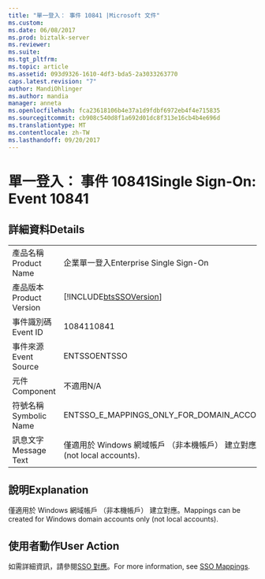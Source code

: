 ```yaml
---
title: "單一登入： 事件 10841 |Microsoft 文件"
ms.custom: 
ms.date: 06/08/2017
ms.prod: biztalk-server
ms.reviewer: 
ms.suite: 
ms.tgt_pltfrm: 
ms.topic: article
ms.assetid: 093d9326-1610-4df3-bda5-2a3033263770
caps.latest.revision: "7"
author: MandiOhlinger
ms.author: mandia
manager: anneta
ms.openlocfilehash: fca23618106b4e37a1d9fdbf6972eb4f4e715835
ms.sourcegitcommit: cb908c540d8f1a692d01dc8f313e16cb4b4e696d
ms.translationtype: MT
ms.contentlocale: zh-TW
ms.lasthandoff: 09/20/2017
---
```

# <a name="single-sign-on-event-10841"></a><span data-ttu-id="293e2-102">單一登入： 事件 10841</span><span class="sxs-lookup"><span data-stu-id="293e2-102">Single Sign-On: Event 10841</span></span>
## <a name="details"></a><span data-ttu-id="293e2-103">詳細資料</span><span class="sxs-lookup"><span data-stu-id="293e2-103">Details</span></span>  
  
|||  
|-|-|  
|<span data-ttu-id="293e2-104">產品名稱</span><span class="sxs-lookup"><span data-stu-id="293e2-104">Product Name</span></span>|<span data-ttu-id="293e2-105">企業單一登入</span><span class="sxs-lookup"><span data-stu-id="293e2-105">Enterprise Single Sign-On</span></span>|  
|<span data-ttu-id="293e2-106">產品版本</span><span class="sxs-lookup"><span data-stu-id="293e2-106">Product Version</span></span>|[!INCLUDE[btsSSOVersion](../includes/btsssoversion-md.md)]|  
|<span data-ttu-id="293e2-107">事件識別碼</span><span class="sxs-lookup"><span data-stu-id="293e2-107">Event ID</span></span>|<span data-ttu-id="293e2-108">10841</span><span class="sxs-lookup"><span data-stu-id="293e2-108">10841</span></span>|  
|<span data-ttu-id="293e2-109">事件來源</span><span class="sxs-lookup"><span data-stu-id="293e2-109">Event Source</span></span>|<span data-ttu-id="293e2-110">ENTSSO</span><span class="sxs-lookup"><span data-stu-id="293e2-110">ENTSSO</span></span>|  
|<span data-ttu-id="293e2-111">元件</span><span class="sxs-lookup"><span data-stu-id="293e2-111">Component</span></span>|<span data-ttu-id="293e2-112">不適用</span><span class="sxs-lookup"><span data-stu-id="293e2-112">N/A</span></span>|  
|<span data-ttu-id="293e2-113">符號名稱</span><span class="sxs-lookup"><span data-stu-id="293e2-113">Symbolic Name</span></span>|<span data-ttu-id="293e2-114">ENTSSO_E_MAPPINGS_ONLY_FOR_DOMAIN_ACCOUNTS</span><span class="sxs-lookup"><span data-stu-id="293e2-114">ENTSSO_E_MAPPINGS_ONLY_FOR_DOMAIN_ACCOUNTS</span></span>|  
|<span data-ttu-id="293e2-115">訊息文字</span><span class="sxs-lookup"><span data-stu-id="293e2-115">Message Text</span></span>|<span data-ttu-id="293e2-116">僅適用於 Windows 網域帳戶 （非本機帳戶） 建立對應。</span><span class="sxs-lookup"><span data-stu-id="293e2-116">Mappings can be created for Windows domain accounts only (not local accounts).</span></span>|  
  
## <a name="explanation"></a><span data-ttu-id="293e2-117">說明</span><span class="sxs-lookup"><span data-stu-id="293e2-117">Explanation</span></span>  
 <span data-ttu-id="293e2-118">僅適用於 Windows 網域帳戶 （非本機帳戶） 建立對應。</span><span class="sxs-lookup"><span data-stu-id="293e2-118">Mappings can be created for Windows domain accounts only (not local accounts).</span></span>  
  
## <a name="user-action"></a><span data-ttu-id="293e2-119">使用者動作</span><span class="sxs-lookup"><span data-stu-id="293e2-119">User Action</span></span>  
 <span data-ttu-id="293e2-120">如需詳細資訊，請參閱[SSO 對應](../core/sso-mappings.md)。</span><span class="sxs-lookup"><span data-stu-id="293e2-120">For more information, see [SSO Mappings](../core/sso-mappings.md).</span></span>